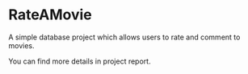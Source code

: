 # RateAMovie
A simple database project which allows users to rate and comment to movies.

You can find more details in project report.
